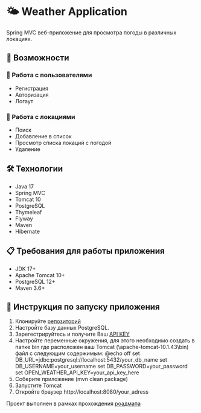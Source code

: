 # 🌤️ Weather Application
Spring MVC веб-приложение для просмотра погоды в различных локациях.

## 🚀 Возможности

### 👥 Работа с пользователями
-  Регистрация
-  Авторизация
-  Логаут

### 📍 Работа с локациями
- Поиск
- Добавление в список
- Просмотр списка локаций с погодой
- Удаление

## 🛠 Технологии
- Java 17
- Spring MVC
- Tomcat 10
- PostgreSQL
- Thymeleaf
- Flyway
- Maven
- Hibernate


## 📋 Требования для работы приложения
- JDK 17+
- Apache Tomcat 10+
- PostgreSQL 12+
- Maven 3.6+


## 🚀 Инструкция по запуску приложения
1. Клонируйте [репозиторий](https://github.com/ProgWrite/Weather.git)
2. Настройте базу данных PostgreSQL.
3. Зарегестрируйтесь и получите Ваш [API KEY](https://openweathermap.org/)
4. Настройте переменные окружения, для этого необходимо создать в папке bin где расположен ваш Tomcat (\apache-tomcat-10.1.43\bin) файл с следующим содержимым:
@echo off
set DB_URL=jdbc:postgresql://localhost:5432/your_db_name
set DB_USERNAME=your_username
set DB_PASSWORD=your_password
set OPEN_WEATHER_API_KEY=your_api_key_here
5. Соберите приложение (mvn clean package)
6. Запустите Tomcat
7. Откройте браузер http://localhost:8080/your_adress


Проект выполнен в рамках прохождения [роадмапа](https://zhukovsd.github.io/java-backend-learning-course/projects/weather-viewer/)
